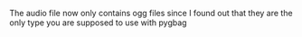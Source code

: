 The audio file now only contains ogg files since I found out that they are the only type you are supposed to use with pygbag
